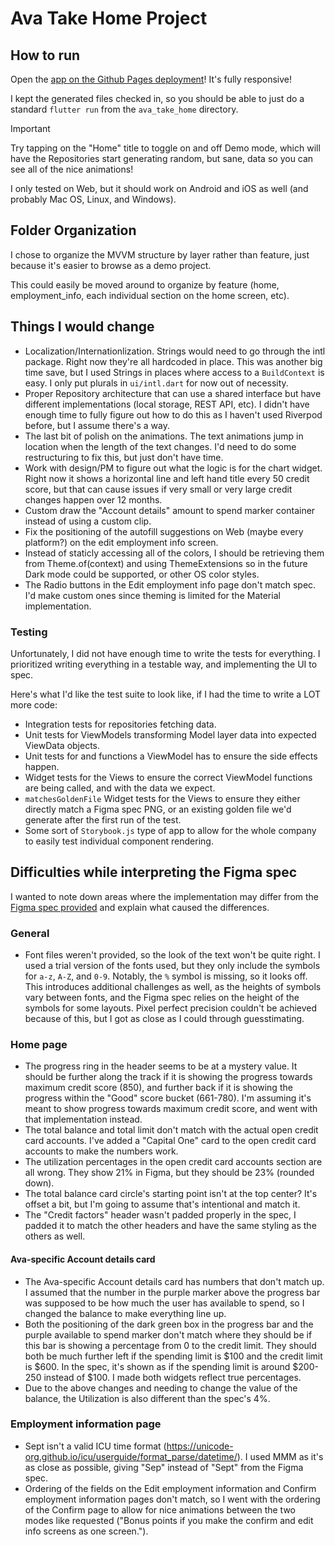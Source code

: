 # Ava Take Home Project

## How to run

Open the [app on the Github Pages deployment](https://tytaniumdev.github.io/AvaTakeHome/)! It's fully responsive!

I kept the generated files checked in, so you should be able to just do a standard `flutter run` from the `ava_take_home` directory.

> [!IMPORTANT] 
> Try tapping on the "Home" title to toggle on and off Demo mode, which will have the Repositories start generating random, but sane, data so you can see all of the nice animations!

I only tested on Web, but it should work on Android and iOS as well (and probably Mac OS, Linux, and Windows).

## Folder Organization

I chose to organize the MVVM structure by layer rather than feature, just because it's easier to browse as a demo project.

This could easily be moved around to organize by feature (home, employment_info, each individual section on the home screen, etc).

## Things I would change
* Localization/Internationlization. Strings would need to go through the intl package. Right now they're all hardcoded in place. This was another big time save, but I used Strings in places where access to a `BuildContext` is easy. I only put plurals in `ui/intl.dart` for now out of necessity.
* Proper Repository architecture that can use a shared interface but have different implementations (local storage, REST API, etc). I didn't have enough time to fully figure out how to do this as I haven't used Riverpod before, but I assume there's a way.
* The last bit of polish on the animations. The text animations jump in location when the length of the text changes. I'd need to do some restructuring to fix this, but just don't have time.
* Work with design/PM to figure out what the logic is for the chart widget. Right now it shows a horizontal line and left hand title every 50 credit score, but that can cause issues if very small or very large credit changes happen over 12 months.
* Custom draw the "Account details" amount to spend marker container instead of using a custom clip.
* Fix the positioning of the autofill suggestions on Web (maybe every platform?) on the edit employment info screen.
* Instead of staticly accessing all of the colors, I should be retrieving them from Theme.of(context) and using ThemeExtensions so in the future Dark mode could be supported, or other OS color styles.
* The Radio buttons in the Edit employment info page don't match spec. I'd make custom ones since theming is limited for the Material implementation.

### Testing
Unfortunately, I did not have enough time to write the tests for everything. I prioritized writing everything in a testable way, and implementing the UI to spec.

Here's what I'd like the test suite to look like, if I had the time to write a LOT more code:
* Integration tests for repositories fetching data.
* Unit tests for ViewModels transforming Model layer data into expected ViewData objects.
* Unit tests for and functions a ViewModel has to ensure the side effects happen.
* Widget tests for the Views to ensure the correct ViewModel functions are being called, and with the data we expect.
* `matchesGoldenFile` Widget tests for the Views to ensure they either directly match a Figma spec PNG, or an existing golden file we'd generate after the first run of the test.
* Some sort of `Storybook.js` type of app to allow for the whole company to easily test individual component rendering.

## Difficulties while interpreting the Figma spec

I wanted to note down areas where the implementation may differ from the [Figma spec provided](https://www.figma.com/design/fgAwUqgFK30hJqYo0byDeG/Untitled?node-id=0-1) and explain what caused the differences.

### General
* Font files weren't provided, so the look of the text won't be quite right. I used a trial version of the fonts used, but they only include the symbols for `a-z`, `A-Z`, and `0-9`. Notably, the `%` symbol is missing, so it looks off. This introduces additional challenges as well, as the heights of symbols vary between fonts, and the Figma spec relies on the height of the symbols for some layouts. Pixel perfect precision couldn't be achieved because of this, but I got as close as I could through guesstimating.

### Home page
* The progress ring in the header seems to be at a mystery value. It should be further along the track if it is showing the progress towards maximum credit score (850), and further back if it is showing the progress within the "Good" score bucket (661-780). I'm assuming it's meant to show progress towards maximum credit score, and went with that implementation instead.
* The total balance and total limit don't match with the actual open credit card accounts. I've added a "Capital One" card to the open credit card accounts to make the numbers work.
* The utilization percentages in the open credit card accounts section are all wrong. They show 21% in Figma, but they should be 23% (rounded down).
* The total balance card circle's starting point isn't at the top center? It's offset a bit, but I'm going to assume that's intentional and match it. 
* The "Credit factors" header wasn't padded properly in the spec, I padded it to match the other headers and have the same styling as the others as well.

#### Ava-specific Account details card
* The Ava-specific Account details card has numbers that don't match up. I assumed that the number in the purple marker above the progress bar was supposed to be how much the user has available to spend, so I changed the balance to make everything line up.
* Both the positioning of the dark green box in the progress bar and the purple available to spend marker don't match where they should be if this bar is showing a percentage from 0 to the credit limit. They should both be much further left if the spending limit is $100 and the credit limit is $600. In the spec, it's shown as if the spending limit is around $200-250 instead of $100. I made both widgets reflect true percentages.
* Due to the above changes and needing to change the value of the balance, the Utilization is also different than the spec's 4%.

### Employment information page
 * Sept isn't a valid ICU time format (https://unicode-org.github.io/icu/userguide/format_parse/datetime/). I used MMM as it's as close as possible, giving "Sep" instead of "Sept" from the Figma spec. 
 * Ordering of the fields on the Edit employment information and Confirm employment information pages don't match, so I went with the ordering of the Confirm page to allow for nice animations between the two modes like requested ("Bonus points if you make the confirm and edit info screens as one screen.").


